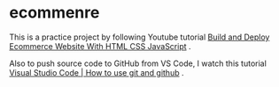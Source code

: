 # ecommenre

This is a practice project by following Youtube tutorial [Build and Deploy Ecommerce Website With HTML CSS JavaScript](https://www.youtube.com/watch?v=P8YuWEkTeuE&t=2020s) .

Also to push source code to GitHub from VS Code, I watch this tutorial [Visual Studio Code | How to use git and github](https://www.youtube.com/watch?v=Fk12ELJ9Bww&ab_channel=AutomationStepbyStep) .
